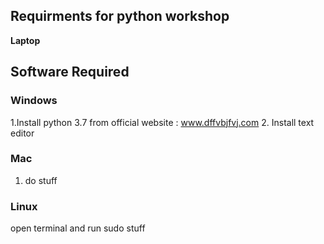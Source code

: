 ## Requirments for python workshop
**Laptop**
## Software Required
### Windows
1.Install python 3.7 from official website : www.dffvbjfvj.com
2. Install text editor 
### Mac
1. do stuff
### Linux
open terminal and run sudo stuff

